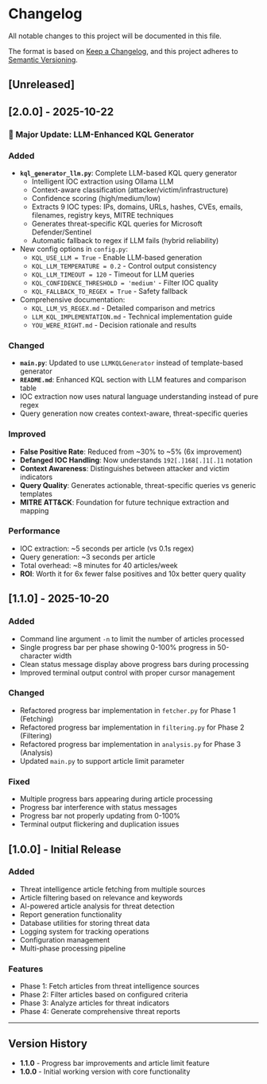 # Changelog

All notable changes to this project will be documented in this file.

The format is based on [Keep a Changelog](https://keepachangelog.com/en/1.0.0/),
and this project adheres to [Semantic Versioning](https://semver.org/spec/v2.0.0.html).

## [Unreleased]

## [2.0.0] - 2025-10-22

### 🚀 Major Update: LLM-Enhanced KQL Generator

### Added
- **`kql_generator_llm.py`**: Complete LLM-based KQL query generator
  - Intelligent IOC extraction using Ollama LLM
  - Context-aware classification (attacker/victim/infrastructure)
  - Confidence scoring (high/medium/low)
  - Extracts 9 IOC types: IPs, domains, URLs, hashes, CVEs, emails, filenames, registry keys, MITRE techniques
  - Generates threat-specific KQL queries for Microsoft Defender/Sentinel
  - Automatic fallback to regex if LLM fails (hybrid reliability)
- New config options in `config.py`:
  - `KQL_USE_LLM = True` - Enable LLM-based generation
  - `KQL_LLM_TEMPERATURE = 0.2` - Control output consistency
  - `KQL_LLM_TIMEOUT = 120` - Timeout for LLM queries
  - `KQL_CONFIDENCE_THRESHOLD = 'medium'` - Filter IOC quality
  - `KQL_FALLBACK_TO_REGEX = True` - Safety fallback
- Comprehensive documentation:
  - `KQL_LLM_VS_REGEX.md` - Detailed comparison and metrics
  - `LLM_KQL_IMPLEMENTATION.md` - Technical implementation guide
  - `YOU_WERE_RIGHT.md` - Decision rationale and results

### Changed
- **`main.py`**: Updated to use `LLMKQLGenerator` instead of template-based generator
- **`README.md`**: Enhanced KQL section with LLM features and comparison table
- IOC extraction now uses natural language understanding instead of pure regex
- Query generation now creates context-aware, threat-specific queries

### Improved
- **False Positive Rate**: Reduced from ~30% to ~5% (6x improvement)
- **Defanged IOC Handling**: Now understands `192[.]168[.]1[.]1` notation
- **Context Awareness**: Distinguishes between attacker and victim indicators
- **Query Quality**: Generates actionable, threat-specific queries vs generic templates
- **MITRE ATT&CK**: Foundation for future technique extraction and mapping

### Performance
- IOC extraction: ~5 seconds per article (vs 0.1s regex)
- Query generation: ~3 seconds per article
- Total overhead: ~8 minutes for 40 articles/week
- **ROI**: Worth it for 6x fewer false positives and 10x better query quality

## [1.1.0] - 2025-10-20

### Added
- Command line argument `-n` to limit the number of articles processed
- Single progress bar per phase showing 0-100% progress in 50-character width
- Clean status message display above progress bars during processing
- Improved terminal output control with proper cursor management

### Changed
- Refactored progress bar implementation in `fetcher.py` for Phase 1 (Fetching)
- Refactored progress bar implementation in `filtering.py` for Phase 2 (Filtering)
- Refactored progress bar implementation in `analysis.py` for Phase 3 (Analysis)
- Updated `main.py` to support article limit parameter

### Fixed
- Multiple progress bars appearing during article processing
- Progress bar interference with status messages
- Progress bar not properly updating from 0-100%
- Terminal output flickering and duplication issues

## [1.0.0] - Initial Release

### Added
- Threat intelligence article fetching from multiple sources
- Article filtering based on relevance and keywords
- AI-powered article analysis for threat detection
- Report generation functionality
- Database utilities for storing threat data
- Logging system for tracking operations
- Configuration management
- Multi-phase processing pipeline

### Features
- Phase 1: Fetch articles from threat intelligence sources
- Phase 2: Filter articles based on configured criteria
- Phase 3: Analyze articles for threat indicators
- Phase 4: Generate comprehensive threat reports

---

## Version History

- **1.1.0** - Progress bar improvements and article limit feature
- **1.0.0** - Initial working version with core functionality
